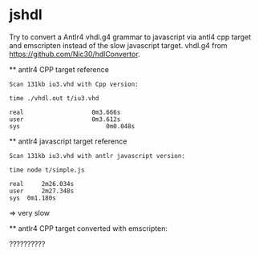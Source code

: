 # jshdl

Try to convert a Antlr4 vhdl.g4 grammar to javascript via antl4 cpp target and emscripten instead of the slow javascript target.
vhdl.g4 from https://github.com/Nic30/hdlConvertor.

** antlr4 CPP target reference

    Scan 131kb iu3.vhd with Cpp version:

    time ./vhdl.out t/iu3.vhd

    real				   0m3.666s
    user				   0m3.612s
    sys				           0m0.048s

** antlr4 javascript target reference

    Scan 131kb iu3.vhd with antlr javascript version:

    time node t/simple.js
    
    real	 2m26.034s
    user	 2m27.348s
    sys	 0m1.180s

 => very slow

** antlr4 CPP target converted with emscripten:

 ??????????
 